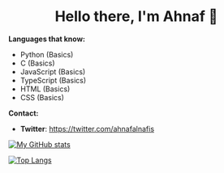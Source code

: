 <h1 align=center>Hello there, I'm Ahnaf 👋</h1>

**Languages that know:**

- Python (Basics)
- C (Basics)
- JavaScript (Basics)
- TypeScript (Basics)
- HTML (Basics)
- CSS (Basics)

**Contact:**

- **Twitter**: https://twitter.com/ahnafalnafis

[![My GitHub stats](https://github-readme-stats.vercel.app/api?username=ahnafalnafis&show_icons=true&count_private=true)](https://github.com/anuraghazra/github-readme-stats)

[![Top Langs](https://github-readme-stats.vercel.app/api/top-langs/?username=ahnafalnafis&)](https://github.com/anuraghazra/github-readme-stats)
